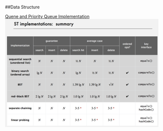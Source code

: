 ##Data Structure


[Quene and Priority Queue Implementation](http://www.openbookproject.net/thinkcs/archive/java/english/chap16.htm)
![Search Summary](../image/SearchSummary.png)


